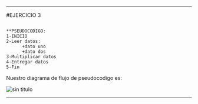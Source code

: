 ***
#EJERCICIO 3

~~~

**PSEUDOCODIGO:
1-INICIO
2-Leer datos:
      +dato uno
      +dato dos
3-Multiplicar datos
4-Entregar datos
5-Fin

~~~

Nuestro diagrama de flujo de pseudocodigo es:

 
![sin titulo](http://i64.tinypic.com/108d8go.jpg)

***